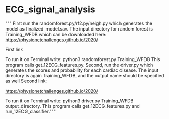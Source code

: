 # ECG_signal_analysis

""" First run the randomforest.py/rf2.py/neigh.py which generates the model as finalized_model.sav.
The input directory for random forest is Training_WFDB which can be downloaded here:
https://physionetchallenges.github.io/2020/

First link

To run it on Terminal write: python3 randomforest.py Training_WFDB 
This program calls get_12ECG_features.py.
Second, run the driver.py which generates the scores and probability for each cardiac disease.
The input directory is again Training_WFDB, and the output name should be specified as well
Second link:

https://physionetchallenges.github.io/2020/

To run it on Terminal write: python3 driver.py Training_WFDB output_directory.
This program calls get_12ECG_features.py and run_12ECG_classifier."""
